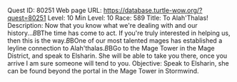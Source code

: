 Quest ID: 80251
Web page URL: https://database.turtle-wow.org/?quest=80251
Level: 10
Min Level: 10
Race: 589
Title: To Alah'Thalas!
Description: Now that you know what we're dealing with and our history...$B$BThe time has come to act. If you're truly interested in helping us, then this is the way.$B$BOne of our most talented mages has established a leyline connection to Alah'thalas.$B$BGo to the Mage Tower in the Mage District, and speak to Elsharin. She will be able to take you there, once you arrive I am sure someone will tend to you.
Objective: Speak to Elsharin, she can be found beyond the portal in the Mage Tower in Stormwind.
